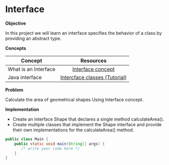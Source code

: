 # Interface


**Objective**


In this project we will learn an interface specifies the behavior of a class by providing an abstract type.


**Concepts**


| Concept   |      Resources      |
|----------|:-------------:|
|What is an Interface|[Interface concept](https://www.simplilearn.com/tutorials/java-tutorial/java-interface#:~:text=and%20project%20performance.-,What%20is%20Interface%20in%20Java%3F,in%20Java%20to%20achieve%20abstraction.)|
|Java interface|[Intercface classes (Tutorial)](https://www.youtube.com/watch?v=GhslBwrRsnw)|



**Problem**

Calculate the area of geometrical shapes Using Interface concept.


**Implementation**

* Create an interface Shape that declares a single method calculateArea().
* Create multiple classes that implement the Shape interface and provide their own implementations for the calculateArea() method.

```Java
public class Main {
    public static void main(String[] args) {
       /* write your code here */
    }
}

```

